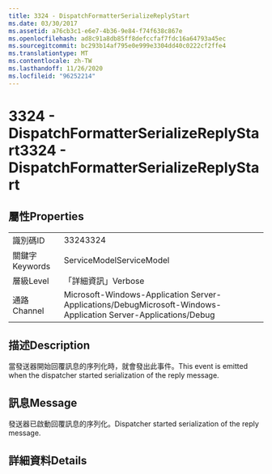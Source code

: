 ```yaml
---
title: 3324 - DispatchFormatterSerializeReplyStart
ms.date: 03/30/2017
ms.assetid: a76cb3c1-e6e7-4b36-9e84-f74f638c867e
ms.openlocfilehash: ad8c91a8db85ff8defccfaf7fdc16a64793a45ec
ms.sourcegitcommit: bc293b14af795e0e999e3304dd40c0222cf2ffe4
ms.translationtype: MT
ms.contentlocale: zh-TW
ms.lasthandoff: 11/26/2020
ms.locfileid: "96252214"
---
```

# <a name="3324---dispatchformatterserializereplystart"></a><span data-ttu-id="2c461-102">3324 - DispatchFormatterSerializeReplyStart</span><span class="sxs-lookup"><span data-stu-id="2c461-102">3324 - DispatchFormatterSerializeReplyStart</span></span>

## <a name="properties"></a><span data-ttu-id="2c461-103">屬性</span><span class="sxs-lookup"><span data-stu-id="2c461-103">Properties</span></span>  
  
|||  
|-|-|  
|<span data-ttu-id="2c461-104">識別碼</span><span class="sxs-lookup"><span data-stu-id="2c461-104">ID</span></span>|<span data-ttu-id="2c461-105">3324</span><span class="sxs-lookup"><span data-stu-id="2c461-105">3324</span></span>|  
|<span data-ttu-id="2c461-106">關鍵字</span><span class="sxs-lookup"><span data-stu-id="2c461-106">Keywords</span></span>|<span data-ttu-id="2c461-107">ServiceModel</span><span class="sxs-lookup"><span data-stu-id="2c461-107">ServiceModel</span></span>|  
|<span data-ttu-id="2c461-108">層級</span><span class="sxs-lookup"><span data-stu-id="2c461-108">Level</span></span>|<span data-ttu-id="2c461-109">「詳細資訊」</span><span class="sxs-lookup"><span data-stu-id="2c461-109">Verbose</span></span>|  
|<span data-ttu-id="2c461-110">通路</span><span class="sxs-lookup"><span data-stu-id="2c461-110">Channel</span></span>|<span data-ttu-id="2c461-111">Microsoft-Windows-Application Server-Applications/Debug</span><span class="sxs-lookup"><span data-stu-id="2c461-111">Microsoft-Windows-Application Server-Applications/Debug</span></span>|  
  
## <a name="description"></a><span data-ttu-id="2c461-112">描述</span><span class="sxs-lookup"><span data-stu-id="2c461-112">Description</span></span>  

 <span data-ttu-id="2c461-113">當發送器開始回覆訊息的序列化時，就會發出此事件。</span><span class="sxs-lookup"><span data-stu-id="2c461-113">This event is emitted when the dispatcher started serialization of the reply message.</span></span>  
  
## <a name="message"></a><span data-ttu-id="2c461-114">訊息</span><span class="sxs-lookup"><span data-stu-id="2c461-114">Message</span></span>  

 <span data-ttu-id="2c461-115">發送器已啟動回覆訊息的序列化。</span><span class="sxs-lookup"><span data-stu-id="2c461-115">Dispatcher started serialization of the reply message.</span></span>  
  
## <a name="details"></a><span data-ttu-id="2c461-116">詳細資料</span><span class="sxs-lookup"><span data-stu-id="2c461-116">Details</span></span>
